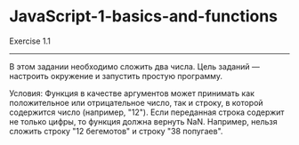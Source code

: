 # JavaScript-1-basics-and-functions

Exercise 1.1
__________

В этом задании необходимо сложить два числа. Цель заданий — настроить окружение и запустить простую программу.

Условия:
Функция в качестве аргументов может принимать как положительное или отрицательное число, так и строку, в которой содержится число (например, "12").
Если переданная строка содержит не только цифры, то функция должна вернуть NaN. Например, нельзя сложить строку "12 бегемотов" и строку "38 попугаев".
